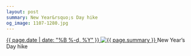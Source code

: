 ```yaml
---
layout: post
summary: New Year&rsquo;s Day hike
og_image: 1107-1280.jpg
---
```


<p>
 <time>
  <a href="/1107">
   {{ page.date | date: "%B %-d, %Y" }}
  </a>
 </time>
 <a href="/1107">
  <img alt="{{ page.summary }}" data-taken="2/26/2020" sizes="(min-width: 700px) 50vw, calc(100vw - 2rem)" src="{{ site.assets_url }}/1107-640.jpg" srcset="{{ site.assets_url }}/1107-320.jpg 320w, {{ site.assets_url }}/1107-640.jpg 640w, {{ site.assets_url }}/1107-960.jpg 960w, {{ site.assets_url }}/1107-1280.jpg 1280w"/>
 </a>
 <span>
  New Year’s Day hike
 </span>
</p>
